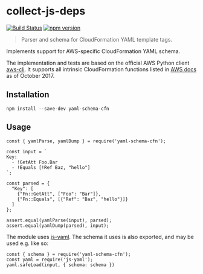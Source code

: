 # collect-js-deps

[![Build Status](https://travis-ci.org/gristlabs/yaml-schema-cfn.svg?branch=master)](https://travis-ci.org/gristlabs/yaml-schema-cfn)
[![npm version](https://badge.fury.io/js/yaml-schema-cfn.svg)](https://badge.fury.io/js/yaml-schema-cfn)

> Parser and schema for CloudFormation YAML template tags.

Implements support for AWS-specific CloudFormation YAML schema.

The implementation and tests are based on the official AWS Python client
[aws-cli](https://github.com/aws/aws-cli). It supports all intrinsic CloudFormation functions listed in
[AWS docs](http://docs.aws.amazon.com/AWSCloudFormation/latest/UserGuide/intrinsic-function-reference.html)
as of October 2017.

## Installation

```
npm install --save-dev yaml-schema-cfn
```

## Usage

```
const { yamlParse, yamlDump } = require('yaml-schema-cfn');

const input = `
Key:
  - !GetAtt Foo.Bar
  - !Equals [!Ref Baz, "hello"]
`;

const parsed = {
  "Key": [
    {"Fn::GetAtt", ["Foo": "Bar"]},
    {"Fn::Equals", [{"Ref": "Baz", "hello"}]}
  ]
};

assert.equal(yamlParse(input), parsed);
assert.equal(yamlDump(parsed), input);
```

The module uses [js-yaml](https://github.com/nodeca/js-yaml). The schema it uses is also exported,
and may be used e.g. like so:
```
const { schema } = require('yaml-schema-cfn');
const yaml = require('js-yaml');
yaml.safeLoad(input, { schema: schema })
```
